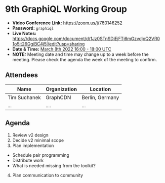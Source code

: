 # 9th GraphiQL Working Group

- **Video Conference Link:** https://zoom.us/j/760146252
- **Password:** `graphiql`
- **Live Notes:** https://docs.google.com/document/d/1Jz0STnSDiEjFTj6mGzvdjoQ2VR01o5it26GgiBC4j5I/edit?usp=sharing
- **Date & Time:** [March 8th 2022 16:00 - 18:00 UTC](https://www.timeanddate.com/worldclock/meetingdetails.html?year=2021&month=10&day=12&hour=16&min=0&sec=0&p1=224&p2=179&p3=136&p4=37&p5=239&p6=101&p7=152)
- **NOTE:** Meeting date and time may change up to a week before the meeting. Please check the agenda the week of the meeting to confirm.

## Attendees

<!-- NOTE: because we expect you to use github UI to do this, we ignore prettier for attendees and agenda section. this will prevent CI breakages. enjoy!-->
<!-- prettier-ignore-start -->

| Name                 | Organization      | Location            |
| -------------------- | ----------------- | ------------------- |
| Tim Suchanek         | GraphCDN          | Berlin, Germany     |
| ...                  | ....              | ...                 |


## Agenda

1. Review v2 design
2. Decide v2 minimal scope
3. Plan implementation
 - Schedule pair programming
 - Distribute work
 - What is needed missing from the toolkit?
4. Plan communication to community

<!-- prettier-ignore-end -->
